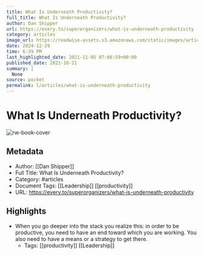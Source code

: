 ```yaml
---
title: What Is Underneath Productivity?
full_title: What Is Underneath Productivity?
author: Dan Shipper
url: https://every.to/superorganizers/what-is-underneath-productivity
category: articles
image_url: https://readwise-assets.s3.amazonaws.com/static/images/article1.be68295a7e40.png
date: 2024-12-29
time: 6:39 PM
last_highlighted_date: 2021-11-05 07:08:59+00:00
published_date: 2021-10-21
summary: |
  None
source: pocket
permalink: l/articles/what-is-underneath-productivity
---
```

# What Is Underneath Productivity?

![rw-book-cover](https://readwise-assets.s3.amazonaws.com/static/images/article1.be68295a7e40.png)

## Metadata
- Author: [[Dan Shipper]]
- Full Title: What Is Underneath Productivity?
- Category: #articles
- Document Tags: [[Leadership]] [[productivity]] 
- URL: https://every.to/superorganizers/what-is-underneath-productivity

## Highlights
- When you go deeper into the stack you realize this: in order to be productive, you need to have an end toward which you are working. You also need to have a means or a strategy to get there.
    - Tags: [[productivity]] [[Leadership]] 


